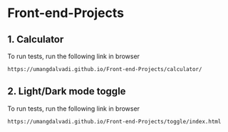 # Front-end-Projects


## 1. Calculator


To run tests, run the following link in browser

```bash
https://umangdalvadi.github.io/Front-end-Projects/calculator/
```

## 2. Light/Dark mode toggle


To run tests, run the following link in browser

```bash
https://umangdalvadi.github.io/Front-end-Projects/toggle/index.html
```

